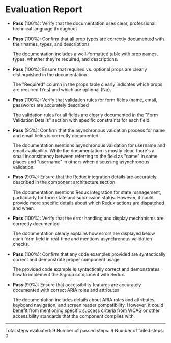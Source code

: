 # Evaluation Report

- **Pass** (100%): Verify that the documentation uses clear, professional technical language throughout

- **Pass** (100%): Confirm that all prop types are correctly documented with their names, types, and descriptions
  
  The documentation includes a well-formatted table with prop names, types, whether they're required, and descriptions.

- **Pass** (100%): Ensure that required vs. optional props are clearly distinguished in the documentation
  
  The "Required" column in the props table clearly indicates which props are required (Yes) and which are optional (No).

- **Pass** (100%): Verify that validation rules for form fields (name, email, password) are accurately described
  
  The validation rules for all fields are clearly documented in the "Form Validation Details" section with specific constraints for each field.

- **Pass** (95%): Confirm that the asynchronous validation process for name and email fields is correctly documented
  
  The documentation mentions asynchronous validation for username and email availability. While the documentation is mostly clear, there's a small inconsistency between referring to the field as "name" in some places and "username" in others when discussing asynchronous validation.

- **Pass** (90%): Ensure that the Redux integration details are accurately described in the component architecture section
  
  The documentation mentions Redux integration for state management, particularly for form state and submission status. However, it could provide more specific details about which Redux actions are dispatched and when.

- **Pass** (100%): Verify that the error handling and display mechanisms are correctly documented
  
  The documentation clearly explains how errors are displayed below each form field in real-time and mentions asynchronous validation checks.

- **Pass** (100%): Confirm that any code examples provided are syntactically correct and demonstrate proper component usage
  
  The provided code example is syntactically correct and demonstrates how to implement the Signup component with Redux.

- **Pass** (90%): Ensure that accessibility features are accurately documented with correct ARIA roles and attributes
  
  The documentation includes details about ARIA roles and attributes, keyboard navigation, and screen reader compatibility. However, it could benefit from mentioning specific success criteria from WCAG or other accessibility standards that the component complies with.

---

Total steps evaluated: 9
Number of passed steps: 9
Number of failed steps: 0